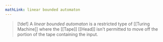 ```yaml
---
mathLink: linear bounded automaton
---
```

>[!def]
>A *linear bounded automaton* is a restricted type of [[Turing Machine]] where the [[Tape]] [[Head]] isn't permitted to move off the portion of the tape containing the input.

